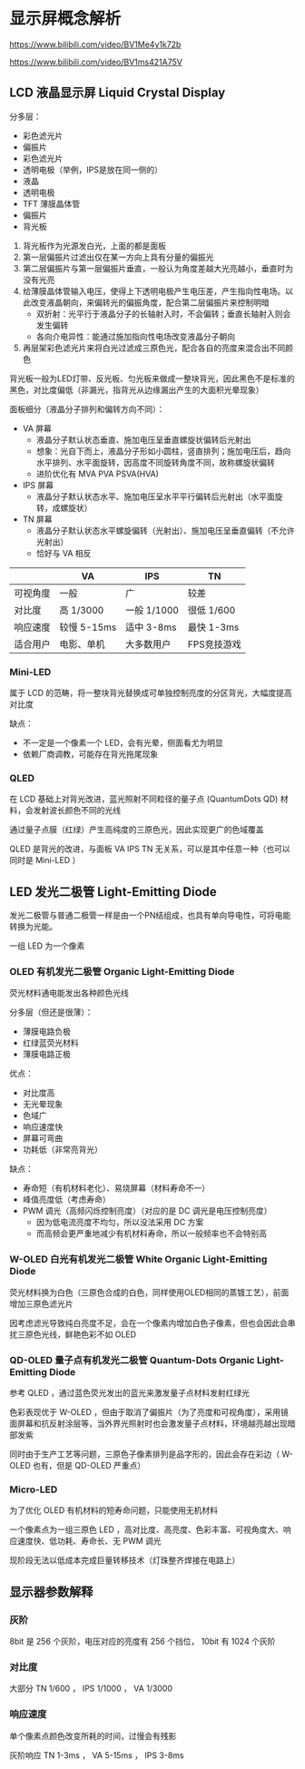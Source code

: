 # 显示屏概念解析

https://www.bilibili.com/video/BV1Me4y1k72b

https://www.bilibili.com/video/BV1ms421A75V

## LCD 液晶显示屏 Liquid Crystal Display

分多层：
- 彩色滤光片
- 偏振片
- 彩色滤光片
- 透明电极（举例，IPS是放在同一侧的）
- 液晶
- 透明电极
- TFT 薄膜晶体管
- 偏振片
- 背光板

1. 背光板作为光源发白光，上面的都是面板
1. 第一层偏振片过滤出仅在某一方向上具有分量的偏振光
1. 第二层偏振片与第一层偏振片垂直，一般认为角度差越大光亮越小，垂直时为没有光亮
1. 给薄膜晶体管输入电压，使得上下透明电极产生电压差，产生指向性电场。以此改变液晶朝向，来偏转光的偏振角度，配合第二层偏振片来控制明暗
   - 双折射：光平行于液晶分子的长轴射入时，不会偏转；垂直长轴射入则会发生偏转
   - 各向介电异性：能通过施加指向性电场改变液晶分子朝向
1. 再层架彩色滤光片来将白光过滤成三原色光，配合各自的亮度来混合出不同颜色

背光板一般为LED灯带、反光板、匀光板来做成一整块背光，因此黑色不是标准的黑色，对比度偏低（非漏光，指背光从边缘漏出产生的大面积光晕现象）

面板细分（液晶分子排列和偏转方向不同）：
- VA 屏幕
  - 液晶分子默认状态垂直、施加电压呈垂直螺旋状偏转后光射出
  - 想象：光自下而上，液晶分子形如小圆柱，竖直排列；施加电压后，趋向水平排列、水平面旋转，因高度不同旋转角度不同，故称螺旋状偏转
  - 进阶优化有 MVA PVA PSVA(HVA)
- IPS 屏幕
  - 液晶分子默认状态水平、施加电压呈水平平行偏转后光射出（水平面旋转，成螺旋状）
- TN 屏幕
  - 液晶分子默认状态水平螺旋偏转（光射出）、施加电压呈垂直偏转（不允许光射出）
  - 恰好与 VA 相反

|          |     VA      |    IPS      |     TN      |
| -------- | ----------- | ----------- | ----------- |
| 可视角度 | 一般        | 广          | 较差        |
| 对比度   | 高 1/3000   | 一般 1/1000 | 很低 1/600  |
| 响应速度 | 较慢 5-15ms | 适中 3-8ms  | 最快 1-3ms  |
| 适合用户 | 电影、单机  | 大多数用户  | FPS竞技游戏 |

### Mini-LED

属于 LCD 的范畴，将一整块背光替换成可单独控制亮度的分区背光，大幅度提高对比度

缺点：
- 不一定是一个像素一个 LED，会有光晕，侧面看尤为明显
- 依赖厂商调教，可能存在背光拖尾现象

### QLED

在 LCD 基础上对背光改进，蓝光照射不同粒径的量子点 (QuantumDots QD) 材料，会发射波长颜色不同的光线

通过量子点膜（红绿）产生高纯度的三原色光，因此实现更广的色域覆盖

QLED 是背光的改进，与面板 VA IPS TN 无关系，可以是其中任意一种（也可以同时是 Mini-LED ）

## LED 发光二极管 Light-Emitting Diode

发光二极管与普通二极管一样是由一个PN结组成，也具有单向导电性，可将电能转换为光能。

一组 LED 为一个像素

### OLED 有机发光二极管 Organic Light-Emitting Diode

荧光材料通电能发出各种颜色光线

分多层（但还是很薄）：
- 薄膜电路负极
- 红绿蓝荧光材料
- 薄膜电路正极

优点：
- 对比度高
- 无光晕现象
- 色域广
- 响应速度快
- 屏幕可弯曲
- 功耗低（非常亮背光）

缺点：
- 寿命短（有机材料老化）、易烧屏幕（材料寿命不一）
- 峰值亮度低（考虑寿命）
- PWM 调光（高频闪烁控制亮度）（对应的是 DC 调光是电压控制亮度）
  - 因为低电流亮度不均匀，所以没法采用 DC 方案
  - 而高频会更严重地减少有机材料寿命，所以一般频率也不会特别高

### W-OLED 白光有机发光二极管 White Organic Light-Emitting Diode

荧光材料换为白色（三原色合成的白色，同样使用OLED相同的蒸镀工艺），前面增加三原色滤光片

因考虑滤光导致纯白亮度不足，会在一个像素内增加白色子像素，但也会因此会串扰三原色光线，鲜艳色彩不如 OLED

### QD-OLED 量子点有机发光二极管 Quantum-Dots Organic Light-Emitting Diode

参考 QLED ，通过蓝色荧光发出的蓝光来激发量子点材料发射红绿光

色彩表现优于 W-OLED ，但由于取消了偏振片（为了亮度和可视角度），采用镜面屏幕和抗反射涂层等，当外界光照射时也会激发量子点材料，环境越亮越出现暗部发紫

同时由于生产工艺等问题，三原色子像素排列是品字形的，因此会存在彩边（ W-OLED 也有，但是 QD-OLED 严重点）

### Micro-LED

为了优化 OLED 有机材料的短寿命问题，只能使用无机材料

一个像素点为一组三原色 LED ，高对比度、高亮度、色彩丰富、可视角度大、响应速度快、低功耗、寿命长、无 PWM 调光

现阶段无法以低成本完成巨量转移技术（灯珠整齐焊接在电路上）

## 显示器参数解释

### 灰阶

8bit 是 256 个灰阶，电压对应的亮度有 256 个挡位， 10bit 有 1024 个灰阶

### 对比度

大部分 TN 1/600 ， IPS 1/1000 ， VA 1/3000

### 响应速度

单个像素点颜色改变所耗的时间，过慢会有残影

灰阶响应 TN 1-3ms ， VA 5-15ms ， IPS 3-8ms